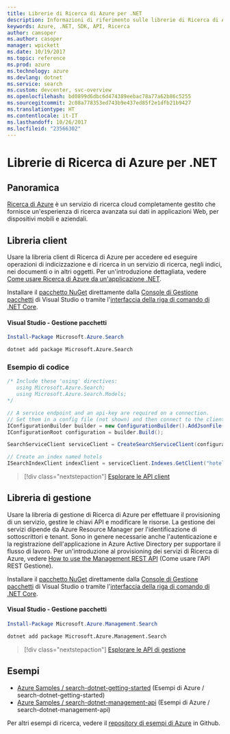 ```yaml
---
title: Librerie di Ricerca di Azure per .NET
description: Informazioni di riferimento sulle librerie di Ricerca di Azure per .NET
keywords: Azure, .NET, SDK, API, Ricerca
author: camsoper
ms.author: casoper
manager: wpickett
ms.date: 10/19/2017
ms.topic: reference
ms.prod: azure
ms.technology: azure
ms.devlang: dotnet
ms.service: search
ms.custom: devcenter, svc-overview
ms.openlocfilehash: bd0899d6dbc6d474389eebac78a77a62b86c5255
ms.sourcegitcommit: 2c08a778353ed743b9e437ed85f2e1dfb21b9427
ms.translationtype: HT
ms.contentlocale: it-IT
ms.lasthandoff: 10/26/2017
ms.locfileid: "23566302"
---
```

# <a name="azure-search-libraries-for-net"></a>Librerie di Ricerca di Azure per .NET

## <a name="overview"></a>Panoramica

[Ricerca di Azure](https://docs.microsoft.com/azure/search/search-what-is-azure-search) è un servizio di ricerca cloud completamente gestito che fornisce un'esperienza di ricerca avanzata sui dati in applicazioni Web, per dispositivi mobili e aziendali.

## <a name="client-library"></a>Libreria client

Usare la libreria client di Ricerca di Azure per accedere ed eseguire operazioni di indicizzazione e di ricerca in un servizio di ricerca, negli indici, nei documenti o in altri oggetti. Per un'introduzione dettagliata, vedere [Come usare Ricerca di Azure da un'applicazione .NET](https://docs.microsoft.com/azure/search/search-howto-dotnet-sdk).

Installare il [pacchetto NuGet](https://www.nuget.org/packages/Microsoft.Azure.Search) direttamente dalla [Console di Gestione pacchetti][PackageManager] di Visual Studio o tramite l'[interfaccia della riga di comando di .NET Core][DotNetCLI].

#### <a name="visual-studio-package-manager"></a>Visual Studio - Gestione pacchetti

```powershell
Install-Package Microsoft.Azure.Search
```

```bash
dotnet add package Microsoft.Azure.Search
```

### <a name="code-example"></a>Esempio di codice

```csharp
/* Include these 'using' directives:
   using Microsoft.Azure.Search;
   using Microsoft.Azure.Search.Models;
*/

// A service endpoint and an api-key are required on a connection.
// Set them in a config file (not shown) and then connect to the client.
IConfigurationBuilder builder = new ConfigurationBuilder().AddJsonFile("appsettings.json");
IConfigurationRoot configuration = builder.Build();

SearchServiceClient serviceClient = CreateSearchServiceClient(configuration);

// Create an index named hotels
ISearchIndexClient indexClient = serviceClient.Indexes.GetClient("hotels");

```

> [!div class="nextstepaction"]
> [Esplorare le API client](/dotnet/api/overview/azure/search/client)


## <a name="management-library"></a>Libreria di gestione

Usare la libreria di gestione di Ricerca di Azure per effettuare il provisioning di un servizio, gestire le chiavi API e modificare le risorse. La gestione dei servizi dipende da Azure Resource Manager per l'identificazione di sottoscrittori e tenant. Sono in genere necessarie anche l'autenticazione e la registrazione dell'applicazione in Azure Active Directory per supportare il flusso di lavoro. Per un'introduzione al provisioning dei servizi di Ricerca di Azure, vedere [How to use the Management REST API](https://docs.microsoft.com/rest/api/searchmanagement/search-howto-management-rest-api) (Come usare l'API REST Gestione).

Installare il [pacchetto NuGet](https://www.nuget.org/packages/Microsoft.Azure.Management.Search) direttamente dalla [Console di Gestione pacchetti][PackageManager] di Visual Studio o tramite l'[interfaccia della riga di comando di .NET Core][DotNetCLI].

#### <a name="visual-studio-package-manager"></a>Visual Studio - Gestione pacchetti

```powershell
Install-Package Microsoft.Azure.Management.Search
```

```bash
dotnet add package Microsoft.Azure.Management.Search
```

> [!div class="nextstepaction"]
> [Esplorare le API di gestione](/dotnet/api/overview/azure/search/management)

## <a name="samples"></a>Esempi

 + [Azure Samples / search-dotnet-getting-started](https://github.com/Azure-Samples/search-dotnet-getting-started) (Esempi di Azure / search-dotnet-getting-started)
 + [Azure Samples / search-dotnet-management-api](https://github.com/Azure-Samples/search-dotnet-management-api) (Esempi di Azure / search-dotnet-management-api)

Per altri esempi di ricerca, vedere il [repository di esempi di Azure](https://github.com/Azure-Samples/) in Github.

[PackageManager]: https://docs.microsoft.com/nuget/tools/package-manager-console
[DotNetCLI]: https://docs.microsoft.com/dotnet/core/tools/dotnet-add-package
